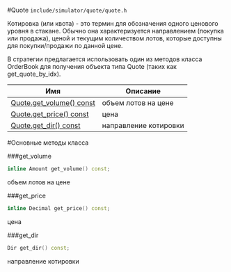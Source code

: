 #Quote
`include/simulator/quote/quote.h`


Котировка (или квота) - это термин для обозначения одного ценового уровня в стакане.
Обычно она характеризуется направлением (покупка или продажа), ценой и текущим
количеством лотов, которые доступны для покупки/продажи по данной цене.

В стратегии предлагается использовать один из методов класса OrderBook для получения
объекта типа Quote (таких как get_quote_by_idx).


|Имя| Описание|
|------------------|--------------------|
|[Quote.get_volume() const](#get_volume)|объем лотов на цене|
|[Quote.get_price() const](#get_price)|цена|
|[Quote.get_dir() const](#get_dir)|направление котировки|

#Основные методы класса

<a id="get_volume"></a>
###get_volume
```c++
inline Amount get_volume() const;
```
объем лотов на цене

<a id="get_price"></a>
###get_price
```c++
inline Decimal get_price() const;
```
цена

<a id="get_dir"></a>
###get_dir
```c++
Dir get_dir() const;
```
направление котировки

